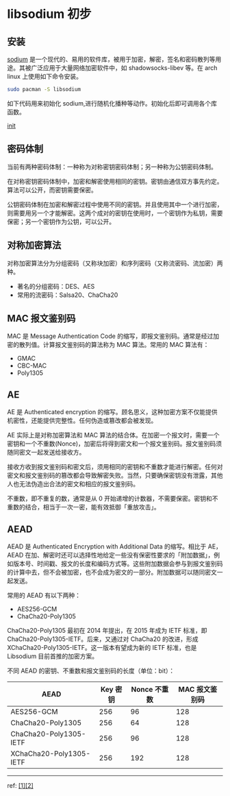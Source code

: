 # libsodium 初步

## 安装

[sodium](https://doc.libsodium.org/) 是一个现代的、易用的软件库，被用于加密，解密，签名和密码散列等用途。其被广泛应用于大量网络加密软件中，如 shadowsocks-libev 等。在 arch linux 上使用如下命令安装。

```bash
sudo pacman -S libsodium
```

如下代码用来初始化 sodium,进行随机化播种等动作。初始化后即可调用各个库函数。

[init](../src/libsodium/init.c ':include')

## 密码体制

当前有两种密码体制：一种称为对称密钥密码体制；另一种称为公钥密码体制。

在对称密钥密码体制中，加密和解密使用相同的密钥。密钥由通信双方事先约定。算法可以公开，而密钥需要保密。

公钥密码体制在加密和解密过程中使用不同的密钥。并且使用其中一个进行加密，则需要用另一个才能解密。这两个成对的密钥在使用时，一个密钥作为私钥，需要保密；另一个密钥作为公钥，可以公开。

## 对称加密算法

对称加密算法分为分组密码（又称块加密）和序列密码（又称流密码、流加密）两种。

- 著名的分组密码：DES、AES
- 常用的流密码：Salsa20、ChaCha20

## MAC 报文鉴别码

MAC 是 Message Authentication Code 的缩写，即报文鉴别码。通常是经过加密的散列值。计算报文鉴别码的算法称为 MAC 算法。常用的 MAC 算法有：

- GMAC
- CBC-MAC
- Poly1305

## AE

AE 是 Authenticated encryption 的缩写。顾名思义，这种加密方案不仅能提供机密性，还能提供完整性。任何伪造或篡改都会被发现。

AE 实际上是对称加密算法和 MAC 算法的结合体。在加密一个报文时，需要一个密钥和一个不重数(Nonce)，加密后将得到密文和一个报文鉴别码。报文鉴别码须随同密文一起发送给接收方。

接收方收到报文鉴别码和密文后，须用相同的密钥和不重数才能进行解密。任何对密文和报文鉴别码的篡改都会导致解密失败。当然，只要确保密钥没有泄露，其他人也无法伪造出合法的密文和相应的报文鉴别码。

不重数，即不重复的数，通常是从 0 开始递增的计数器，不需要保密。密钥和不重数的结合，相当于一次一密，能有效抵御「重放攻击」。

## AEAD

AEAD 是 Authenticated Encryption with Additional Data 的缩写。相比于 AE，AEAD 在加、解密时还可以选择性地给定一些没有保密性要求的「附加数据」，例如版本号、时间戳、报文的长度和编码方式等。这些附加数据会参与到报文鉴别码的计算中去，但不会被加密，也不会成为密文的一部分。附加数据可以随同密文一起发送。

常用的 AEAD 有以下两种：

- AES256-GCM
- ChaCha20-Poly1305

ChaCha20-Poly1305 最初在 2014 年提出，在 2015 年成为 IETF 标准，即 ChaCha20-Poly1305-IETF。后来，又通过对 ChaCha20 的改进，形成 XChaCha20-Poly1305-IETF。这一版本有望成为新的 IETF 标准，也是 Libsodium 目前首推的加密方案。

不同 AEAD 的密钥、不重数和报文鉴别码的长度（单位：bit）：

| AEAD                    | Key 密钥 | Nonce 不重数 | MAC 报文鉴别码 |
| ----------------------- | -------- | ------------ | -------------- |
| AES256-GCM              | 256      | 96           | 128            |
| ChaCha20-Poly1305       | 256      | 64           | 128            |
| ChaCha20-Poly1305-IETF  | 256      | 96           | 128            |
| XChaCha20-Poly1305-IETF | 256      | 192          | 128            |

---

ref: [[1]](https://doc.libsodium.org)[[2]](https://learnku.com/articles/54114)
